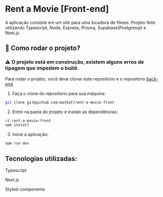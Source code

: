 # Rent a Movie [Front-end]

A aplicação consiste em um site para uma locadora de filmes. Projeto feito utilizando Typescript, Node, Express, Prisma, Supabase(Postgresql) e Next.js.

## :rocket: Como rodar o projeto?

### :warning: O projeto está em construção, existem alguns erros de tipagem que impedem o build. 

Para rodar o projeto, você deve clonar este repositório e o repositório [back-end](https://github.com/matkaf/rent-a-movie-api)

1. Faça o clone do repositório para sua máquina:
```bash
git clone git@github.com:matkaf/rent-a-movie-front
```

2. Entre na pasta do projeto e instale as dependências:
```bash
cd rent-a-movie-front
npm install
```

3. Inicie a aplicação:
```bash
npm run dev

```
## Tecnologias utilizadas:

  Typescript

  Next.js

  Styled-components
